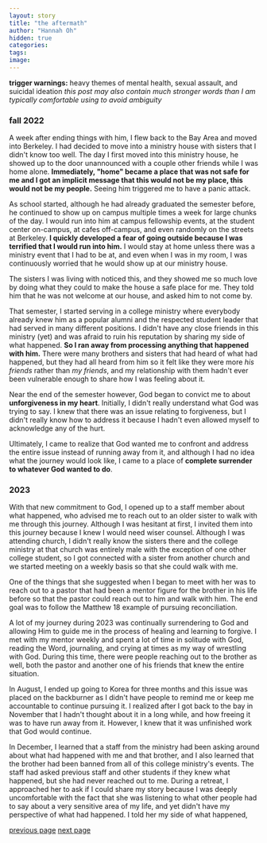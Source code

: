 ```yaml
---
layout: story
title: "the aftermath"
author: "Hannah Oh"
hidden: true
categories:
tags:
image:
---
```


**trigger warnings:** heavy themes of mental health, sexual assault, and suicidal ideation
*this post may also contain much stronger words than I am typically comfortable using to avoid ambiguity*

### fall 2022
A week after ending things with him, I flew back to the Bay Area and moved into Berkeley. I had decided to move into a ministry house with sisters that I didn't know too well. The day I first moved into this ministry house, he showed up to the door unannounced with a couple other friends while I was home alone. **Immediately, "home" became a place that was not safe for me and I got an implicit message that this would not be my place, this would not be my people.** Seeing him triggered me to have a panic attack.

As school started, although he had already graduated the semester before, he continued to show up on campus multiple times a week for large chunks of the day. I would run into him at campus fellowship events, at the student center on-campus, at cafes off-campus, and even randomly on the streets at Berkeley. **I quickly developed a fear of going outside because I was terrified that I would run into him.** I would stay at home unless there was a ministry event that I had to be at, and even when I was in my room, I was continuously worried that he would show up at our ministry house.

The sisters I was living with noticed this, and they showed me so much love by doing what they could to make the house a safe place for me. They told him that he was not welcome at our house, and asked him to not come by.

That semester, I started serving in a college ministry where everybody already knew him as a popular alumni and the respected student leader that had served in many different positions. I didn't have any close friends in this ministry (yet) and was afraid to ruin his reputation by sharing my side of what happened. **So I ran away from processing anything that happened with him.** There were many brothers and sisters that had heard of what had happened, but they had all heard from him so it felt like they were more *his friends* rather than *my friends*, and my relationship with them hadn't ever been vulnerable enough to share how I was feeling about it.

Near the end of the semester however, God began to convict me to about **unforgiveness in my heart**. Initially, I didn't really understand what God was trying to say. I knew that there was an issue relating to forgiveness, but I didn't really know how to address it because I hadn't even allowed myself to acknowledge any of the hurt. 

Ultimately, I came to realize that God wanted me to confront and address the entire issue instead of running away from it, and although I had no idea what the journey would look like, I came to a place of **complete surrender to whatever God wanted to do**.

### 2023

With that new commitment to God, I opened up to a staff member about what happened, who advised me to reach out to an older sister to walk with me through this journey. Although I was hesitant at first, I invited them into this journey because I knew I would need wiser counsel. Although I was attending church, I didn't really know the sisters there and the college ministry at that church was entirely male with the exception of one other college student, so I got connected with a sister from another church and we started meeting on a weekly basis so that she could walk with me.

One of the things that she suggested when I began to meet with her was to reach out to a pastor that had been a mentor figure for the brother in his life before so that the pastor could reach out to him and walk with him. The end goal was to follow the Matthew 18 example of pursuing reconciliation.

A lot of my journey during 2023 was continually surrendering to God and allowing Him to guide me in the process of healing and learning to forgive. I met with my mentor weekly and spent a lot of time in solitude with God, reading the Word, journaling, and crying at times as my way of wrestling with God. During this time, there were people reaching out to the brother as well, both the pastor and another one of his friends that knew the entire situation.

In August, I ended up going to Korea for three months and this issue was placed on the backburner as I didn't have people to remind me or keep me accountable to continue pursuing it. I realized after I got back to the bay in November that I hadn't thought about it in a long while, and how freeing it was to have run away from it. However, I knew that it was unfinished work that God would continue.

In December, I learned that a staff from the ministry had been asking around about what had happened with me and that brother, and I also learned that the brother had been banned from all of this college ministry's events. The staff had asked previous staff and other students if they knew what happened, but she had never reached out to me. During a retreat, I approached her to ask if I could share my story because I was deeply uncomfortable with the fact that she was listening to what other people had to say about a very sensitive area of my life, and yet didn't have my perspective of what had happened. I told her my side of what happened, 

<!-- button -->
<div class="pagination">
    <a class="pagination-button pagination-active" href="{{ site.baseurl }}/the-story">previous page</a>
    <a class="pagination-button pagination-active" href="{{ site.baseurl }}/college-ministry">next page</a>
</div>
